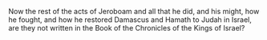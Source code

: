 Now the rest of the acts of Jeroboam and all that he did, and his might, how he fought, and how he restored Damascus and Hamath to Judah in Israel, are they not written in the Book of the Chronicles of the Kings of Israel?
